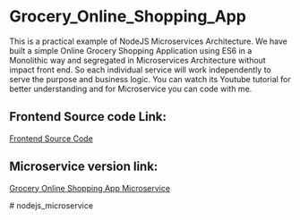 # Grocery_Online_Shopping_App
This is a practical example of NodeJS Microservices Architecture. We have built a simple Online Grocery Shopping Application using ES6 in a Monolithic way and segregated in Microservices Architecture without impact front end. So each individual service will work independently to serve the purpose and business logic.  You can watch its Youtube tutorial for better understanding and for Microservice you can code with me.

## Frontend Source code Link:
[Frontend Source Code](https://github.com/codergogoi/nodejs_microservice/blob/master/shopping_app_frontend.zip)

## Microservice version link:

[Grocery Online Shopping App Microservice](https://github.com/codergogoi/nodejs_microservice)

#   n o d e j s _ m i c r o s e r v i c e  
 